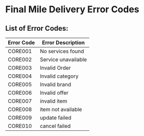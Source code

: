 # Final Mile Delivery Error Codes

## List of Error Codes:

| Error Code | Error Description   |
|------------|---------------------|
| CORE001    | No services found   |
| CORE002    | Service unavailable |
| CORE003    | Invalid Order       |
| CORE004    | Invalid category    |
| CORE005    | Invalid brand       |
| CORE006    | Invalid offer       |
| CORE007    | invalid item        |
| CORE008    | item not available  |
| CORE009    | update failed       |
| CORE010    | cancel failed       |